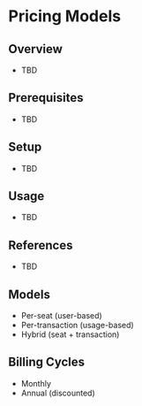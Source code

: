 # Pricing Models

## Overview
- TBD

## Prerequisites
- TBD

## Setup
- TBD

## Usage
- TBD

## References
- TBD


## Models
- Per-seat (user-based)
- Per-transaction (usage-based)
- Hybrid (seat + transaction)

## Billing Cycles
- Monthly
- Annual (discounted)
